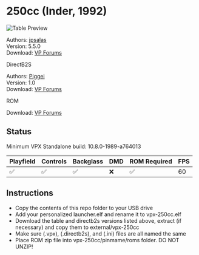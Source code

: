 # 250cc (Inder, 1992)

![Table Preview](../../images/vpx-250cc.jpg)

Authors: [jpsalas](https://www.vpforums.org/index.php?s=543a5ca562cc33a89debe8ace8834f1e&showuser=277)  
Version: 5.5.0  
Download: [VP Forums](https://www.vpforums.org/index.php?app=downloads&showfile=14252)

DirectB2S

Authors: [Piggei](https://www.vpforums.org/index.php?app=downloads&showfile=7697)  
Version: 1.0  
Download: [VP Forums](https://www.vpforums.org/index.php?app=downloads&showfile=7697)

ROM

Download: [VP Forums](https://www.vpforums.org/index.php?app=downloads&showfile=431)

## Status 

Minimum VPX Standalone build: 10.8.0-1989-a764013

| Playfield | Controls | Backglass | DMD | ROM Required | FPS | 
|-----------|----------|-----------|-----|--------------|-----|
| :white_check_mark: | :white_check_mark: | :white_check_mark: | :x: | :white_check_mark: | 60 |

## Instructions

- Copy the contents of this repo folder to your USB drive
- Add your personalized launcher.elf and rename it to vpx-250cc.elf
- Download the table and directb2s versions listed above, extract (if necessary) and copy them to external/vpx-250cc
- Make sure (.vpx), (.directb2s), and (.ini) files are all named the same
- Place ROM zip file into vpx-250cc/pinmame/roms folder. DO NOT UNZIP!
